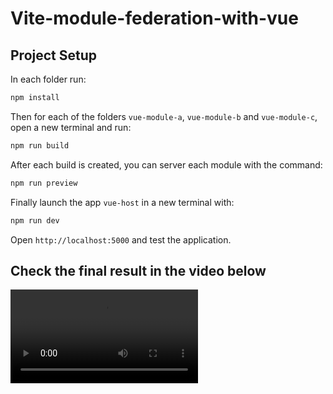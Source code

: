 # Vite-module-federation-with-vue

## Project Setup

In each folder run:

```sh
npm install
```

Then for each of the folders `vue-module-a`, `vue-module-b` and `vue-module-c`, open a new terminal and run:

```sh
npm run build
```

After each build is created, you can server each module with the command:

```sh
npm run preview
```

Finally launch the app `vue-host` in a new terminal with:

```sh
npm run dev
```

Open `http://localhost:5000` and test the application.

## Check the final result in the video below

<video controls src="Vite module federation with Vue.mp4" title="Title"></video>
